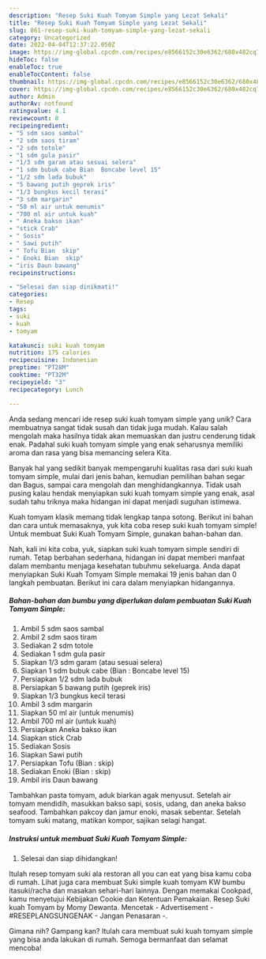 ```yaml
---
description: "Resep Suki Kuah Tomyam Simple yang Lezat Sekali"
title: "Resep Suki Kuah Tomyam Simple yang Lezat Sekali"
slug: 861-resep-suki-kuah-tomyam-simple-yang-lezat-sekali
category: Uncategorized
date: 2022-04-04T12:37:22.050Z
image: https://img-global.cpcdn.com/recipes/e8566152c30e6362/680x482cq70/suki-kuah-tomyam-simple-foto-resep-utama.jpg
hideToc: false
enableToc: true
enableTocContent: false
thumbnail: https://img-global.cpcdn.com/recipes/e8566152c30e6362/680x482cq70/suki-kuah-tomyam-simple-foto-resep-utama.jpg
cover: https://img-global.cpcdn.com/recipes/e8566152c30e6362/680x482cq70/suki-kuah-tomyam-simple-foto-resep-utama.jpg
author: Admin
authorAv: notfound
ratingvalue: 4.1
reviewcount: 8
recipeingredient:
- "5 sdm saos sambal"
- "2 sdm saos tiram"
- "2 sdm totole"
- "1 sdm gula pasir"
- "1/3 sdm garam atau sesuai selera"
- "1 sdm bubuk cabe Bian  Boncabe level 15"
- "1/2 sdm lada bubuk"
- "5 bawang putih geprek iris"
- "1/3 bungkus kecil terasi"
- "3 sdm margarin"
- "50 ml air untuk menumis"
- "700 ml air untuk kuah"
- " Aneka bakso ikan"
- "stick Crab"
- " Sosis"
- " Sawi putih"
- " Tofu Bian  skip"
- " Enoki Bian  skip"
- "iris Daun bawang"
recipeinstructions:

- "Selesai dan siap dinikmati!"
categories:
- Resep
tags:
- suki
- kuah
- tomyam

katakunci: suki kuah tomyam 
nutrition: 175 calories
recipecuisine: Indonesian
preptime: "PT28M"
cooktime: "PT32M"
recipeyield: "3"
recipecategory: Lunch

---
```





Anda sedang mencari ide resep suki kuah tomyam simple yang unik? Cara membuatnya sangat tidak susah dan tidak juga mudah. Kalau salah mengolah maka hasilnya tidak akan memuaskan dan justru cenderung tidak enak. Padahal suki kuah tomyam simple yang enak seharusnya memiliki aroma dan rasa yang bisa memancing selera Kita.





Banyak hal yang sedikit banyak mempengaruhi kualitas rasa dari suki kuah tomyam simple, mulai dari jenis bahan, kemudian pemilihan bahan segar dan Bagus, sampai cara mengolah dan menghidangkannya. Tidak usah pusing kalau hendak menyiapkan suki kuah tomyam simple yang enak,      asal sudah tahu triknya maka hidangan ini dapat menjadi suguhan istimewa.














Kuah tomyam klasik memang tidak lengkap tanpa sotong. Berikut ini bahan dan cara untuk memasaknya, yuk kita coba resep suki kuah tomyam simple! Untuk membuat Suki Kuah Tomyam Simple, gunakan bahan-bahan dan.






Nah, kali ini kita coba, yuk, siapkan suki kuah tomyam simple sendiri di rumah. Tetap berbahan sederhana, hidangan ini dapat memberi manfaat dalam membantu menjaga kesehatan tubuhmu sekeluarga. Anda dapat menyiapkan Suki Kuah Tomyam Simple memakai 19 jenis bahan dan 0 langkah pembuatan. Berikut ini cara dalam menyiapkan hidangannya.

<!--inarticleads1-->

##### Bahan-bahan dan bumbu yang diperlukan dalam pembuatan Suki Kuah Tomyam Simple:

1. Ambil 5 sdm saos sambal
1. Ambil 2 sdm saos tiram
1. Sediakan 2 sdm totole
1. Sediakan 1 sdm gula pasir
1. Siapkan 1/3 sdm garam (atau sesuai selera)
1. Siapkan 1 sdm bubuk cabe (Bian : Boncabe level 15)
1. Persiapkan 1/2 sdm lada bubuk
1. Persiapkan 5 bawang putih (geprek iris)
1. Siapkan 1/3 bungkus kecil terasi
1. Ambil 3 sdm margarin
1. Siapkan 50 ml air (untuk menumis)
1. Ambil 700 ml air (untuk kuah)
1. Persiapkan  Aneka bakso ikan
1. Siapkan stick Crab
1. Sediakan  Sosis
1. Siapkan  Sawi putih
1. Persiapkan  Tofu (Bian : skip)
1. Sediakan  Enoki (Bian : skip)
1. Ambil iris Daun bawang


Tambahkan pasta tomyam, aduk biarkan agak menyusut. Setelah air tomyam mendidih, masukkan bakso sapi, sosis, udang, dan aneka bakso seafood. Tambahkan pakcoy dan jamur enoki, masak sebentar. Setelah tomyam suki matang, matikan kompor, sajikan selagi hangat. 

<!--inarticleads2-->

##### Instruksi untuk membuat Suki Kuah Tomyam Simple:


1. Selesai dan siap dihidangkan!

Itulah resep tomyam suki ala restoran all you can eat yang bisa kamu coba di rumah. Lihat juga cara membuat Suki simple kuah tomyam KW bumbu itasuki/racha dan masakan sehari-hari lainnya. Dengan memakai Cookpad, kamu menyetujui Kebijakan Cookie dan Ketentuan Pemakaian. Resep Suki kuah Tomyam by Momy Dewanta. Mencetak - Advertisement - #RESEPLANGSUNGENAK - Jangan Penasaran -. 

Gimana nih? Gampang kan? Itulah cara membuat suki kuah tomyam simple yang bisa anda lakukan di rumah. Semoga bermanfaat dan selamat mencoba!
